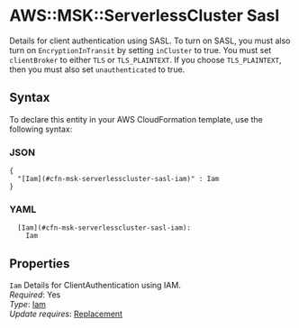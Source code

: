 # AWS::MSK::ServerlessCluster Sasl<a name="aws-properties-msk-serverlesscluster-sasl"></a>

Details for client authentication using SASL\. To turn on SASL, you must also turn on `EncryptionInTransit` by setting `inCluster` to true\. You must set `clientBroker` to either `TLS` or `TLS_PLAINTEXT`\. If you choose `TLS_PLAINTEXT`, then you must also set `unauthenticated` to true\.

## Syntax<a name="aws-properties-msk-serverlesscluster-sasl-syntax"></a>

To declare this entity in your AWS CloudFormation template, use the following syntax:

### JSON<a name="aws-properties-msk-serverlesscluster-sasl-syntax.json"></a>

```
{
  "[Iam](#cfn-msk-serverlesscluster-sasl-iam)" : Iam
}
```

### YAML<a name="aws-properties-msk-serverlesscluster-sasl-syntax.yaml"></a>

```
  [Iam](#cfn-msk-serverlesscluster-sasl-iam): 
    Iam
```

## Properties<a name="aws-properties-msk-serverlesscluster-sasl-properties"></a>

`Iam`  <a name="cfn-msk-serverlesscluster-sasl-iam"></a>
Details for ClientAuthentication using IAM\.  
*Required*: Yes  
*Type*: [Iam](aws-properties-msk-serverlesscluster-iam.md)  
*Update requires*: [Replacement](https://docs.aws.amazon.com/AWSCloudFormation/latest/UserGuide/using-cfn-updating-stacks-update-behaviors.html#update-replacement)